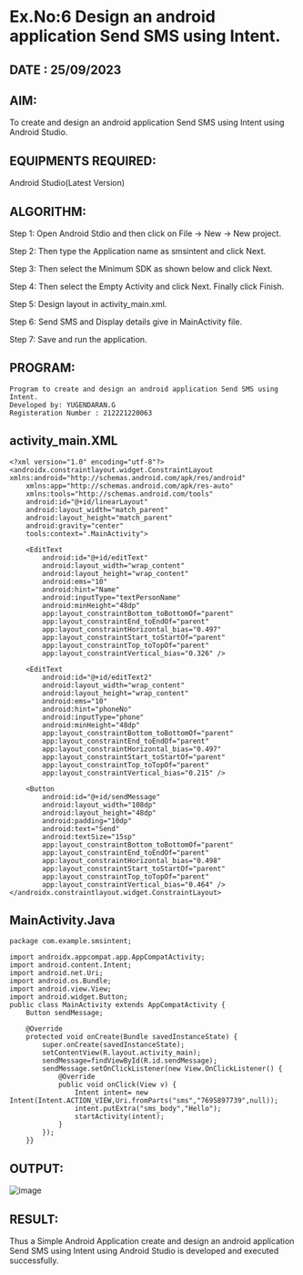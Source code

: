 # Ex.No:6 Design an android application Send SMS using Intent.

## DATE : 25/09/2023

## AIM:

To create and design an android application Send SMS using Intent using Android Studio.

## EQUIPMENTS REQUIRED:

Android Studio(Latest Version)

## ALGORITHM:

Step 1: Open Android Stdio and then click on File -> New -> New project.

Step 2: Then type the Application name as smsintent and click Next. 

Step 3: Then select the Minimum SDK as shown below and click Next.

Step 4: Then select the Empty Activity and click Next. Finally click Finish.

Step 5: Design layout in activity_main.xml.

Step 6: Send SMS and Display details give in MainActivity file.

Step 7: Save and run the application.

## PROGRAM:
```
Program to create and design an android application Send SMS using Intent.
Developed by: YUGENDARAN.G
Registeration Number : 212221220063
```
## activity_main.XML
```
<?xml version="1.0" encoding="utf-8"?>
<androidx.constraintlayout.widget.ConstraintLayout xmlns:android="http://schemas.android.com/apk/res/android"
    xmlns:app="http://schemas.android.com/apk/res-auto"
    xmlns:tools="http://schemas.android.com/tools"
    android:id="@+id/linearLayout"
    android:layout_width="match_parent"
    android:layout_height="match_parent"
    android:gravity="center"
    tools:context=".MainActivity">

    <EditText
        android:id="@+id/editText"
        android:layout_width="wrap_content"
        android:layout_height="wrap_content"
        android:ems="10"
        android:hint="Name"
        android:inputType="textPersonName"
        android:minHeight="48dp"
        app:layout_constraintBottom_toBottomOf="parent"
        app:layout_constraintEnd_toEndOf="parent"
        app:layout_constraintHorizontal_bias="0.497"
        app:layout_constraintStart_toStartOf="parent"
        app:layout_constraintTop_toTopOf="parent"
        app:layout_constraintVertical_bias="0.326" />

    <EditText
        android:id="@+id/editText2"
        android:layout_width="wrap_content"
        android:layout_height="wrap_content"
        android:ems="10"
        android:hint="phoneNo"
        android:inputType="phone"
        android:minHeight="48dp"
        app:layout_constraintBottom_toBottomOf="parent"
        app:layout_constraintEnd_toEndOf="parent"
        app:layout_constraintHorizontal_bias="0.497"
        app:layout_constraintStart_toStartOf="parent"
        app:layout_constraintTop_toTopOf="parent"
        app:layout_constraintVertical_bias="0.215" />

    <Button
        android:id="@+id/sendMessage"
        android:layout_width="108dp"
        android:layout_height="48dp"
        android:padding="10dp"
        android:text="Send"
        android:textSize="15sp"
        app:layout_constraintBottom_toBottomOf="parent"
        app:layout_constraintEnd_toEndOf="parent"
        app:layout_constraintHorizontal_bias="0.498"
        app:layout_constraintStart_toStartOf="parent"
        app:layout_constraintTop_toTopOf="parent"
        app:layout_constraintVertical_bias="0.464" />
</androidx.constraintlayout.widget.ConstraintLayout>
```
## MainActivity.Java
```
package com.example.smsintent;

import androidx.appcompat.app.AppCompatActivity;
import android.content.Intent;
import android.net.Uri;
import android.os.Bundle;
import android.view.View;
import android.widget.Button;
public class MainActivity extends AppCompatActivity {
    Button sendMessage;

    @Override
    protected void onCreate(Bundle savedInstanceState) {
        super.onCreate(savedInstanceState);
        setContentView(R.layout.activity_main);
        sendMessage=findViewById(R.id.sendMessage);
        sendMessage.setOnClickListener(new View.OnClickListener() {
            @Override
            public void onClick(View v) {
                Intent intent= new Intent(Intent.ACTION_VIEW,Uri.fromParts("sms","7695897739",null));
                intent.putExtra("sms_body","Hello");
                startActivity(intent);
            }
        });
    }}
```
## OUTPUT:

![image](https://github.com/Yugendaran/Mobile-Application-Development/assets/128135616/3572170f-274c-4b70-a707-e4e7db9c59ef)


## RESULT:
Thus a Simple Android Application create and design an android application Send SMS using Intent using Android Studio is developed and executed successfully.
